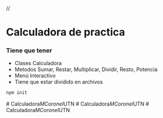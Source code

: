//

# Calculadora de practica

### Tiene que tener

- Clases Calculadora
- Metodos Sumar, Restar, Multiplicar, Dividir, Resto, Potencia
- Menú Interactivo
- Tiene que estar dividido en archivos

```js
npm init
```
#   C a l c u l a d o r a _ M C o r o n e l _ U T N  
 #   C a l c u l a d o r a _ M C o r o n e l _ U T N  
 #   C a l c u l a d o r a _ M C o r o n e l _ U T N  
 